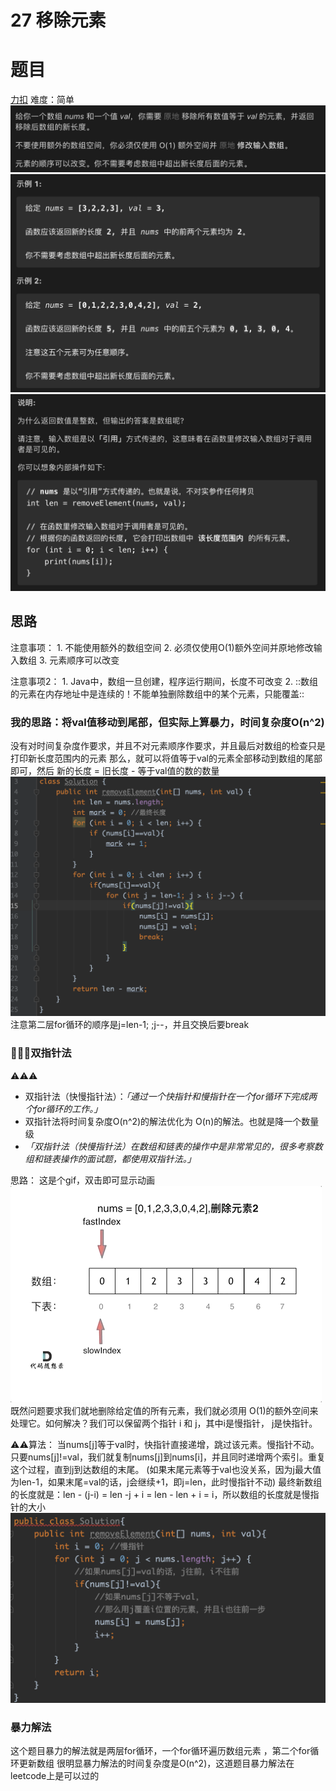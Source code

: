 # 27 移除元素
# 题目
[力扣](https://leetcode-cn.com/problems/remove-element/description/)
难度：简单
![](27%20%E7%A7%BB%E9%99%A4%E5%85%83%E7%B4%A0/%E6%88%AA%E5%B1%8F2021-01-10%2021.08.06.png)
![](27%20%E7%A7%BB%E9%99%A4%E5%85%83%E7%B4%A0/%E6%88%AA%E5%B1%8F2021-01-10%2021.13.30.png)
![](27%20%E7%A7%BB%E9%99%A4%E5%85%83%E7%B4%A0/%E6%88%AA%E5%B1%8F2021-01-10%2021.14.37.png)

## 思路
注意事项：
	1. 不能使用额外的数组空间
	2. 必须仅使用O(1)额外空间并原地修改输入数组
	3. 元素顺序可以改变

注意事项2：
	1. Java中，数组一旦创建，程序运行期间，长度不可改变
	2. ::数组的元素在内存地址中是连续的！不能单独删除数组中的某个元素，只能覆盖::

### 我的思路：将val值移动到尾部，但实际上算暴力，时间复杂度O(n^2)
没有对时间复杂度作要求，并且不对元素顺序作要求，并且最后对数组的检查只是打印新长度范围内的元素
那么，就可以将值等于val的元素全部移动到数组的尾部即可，然后
新的长度 = 旧长度 - 等于val值的数的数量
![](27%20%E7%A7%BB%E9%99%A4%E5%85%83%E7%B4%A0/%E6%88%AA%E5%B1%8F2021-01-10%2021.43.14.png)
注意第二层for循环的顺序是j=len-1; ;j--，并且交换后要break

### 🌟🌟🌟双指针法
⚠️⚠️⚠️
* 双指针法（快慢指针法）：*「通过一个快指针和慢指针在一个for循环下完成两个for循环的工作。」*
* 双指针法将时间复杂度O(n^2)的解法优化为 O(n)的解法。也就是降一个数量级
* *「双指针法（快慢指针法）在数组和链表的操作中是非常常见的，很多考察数组和链表操作的面试题，都使用双指针法。」*

思路：
这是个gif，双击即可显示动画
![](27%20%E7%A7%BB%E9%99%A4%E5%85%83%E7%B4%A0/640.gif)
既然问题要求我们就地删除给定值的所有元素，我们就必须用 O(1)的额外空间来处理它。如何解决？我们可以保留两个指针 i 和 j，其中i是慢指针， j是快指针。

⚠️⚠️算法：
当nums[j]等于val时，快指针直接递增，跳过该元素。慢指针不动。
只要nums[j]!=val，我们就复制nums[j]到nums[i]，并且同时递增两个索引。重复这个过程，直到j到达数组的末尾。
(如果末尾元素等于val也没关系，因为j最大值为len-1，如果末尾=val的话，j会继续+1，即j=len，此时慢指针不动)
最终新数组的长度就是：len - (j-i) = len -j + i = len - len + i = i，所以数组的长度就是慢指针的大小
![](27%20%E7%A7%BB%E9%99%A4%E5%85%83%E7%B4%A0/%E6%88%AA%E5%B1%8F2021-01-10%2022.20.20.png)


### 暴力解法
这个题目暴力的解法就是两层for循环，一个for循环遍历数组元素 ，第二个for循环更新数组
很明显暴力解法的时间复杂度是O(n^2)，这道题目暴力解法在leetcode上是可以过的
